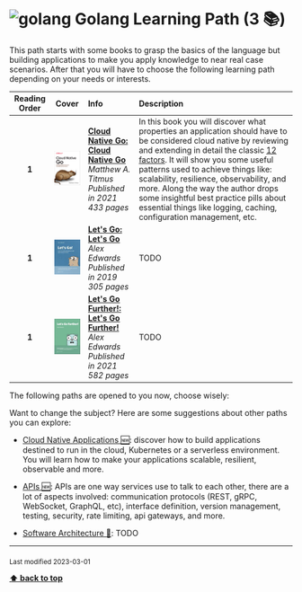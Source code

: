 [//]: # (Auto generated file from templates)

# <img height="35" src="https://skillicons.dev/icons?i=go" alt="golang" title="Golang"/> Golang Learning Path (3 :books:)

This path starts with some books to grasp the basics of the language but building applications to make you apply knowledge to near real case scenarios. After that you will have to choose the following learning path depending on your needs or interests.

| Reading Order | Cover | Info | Description |
| :---: | :---: | :--- | :--- |
| **1** | ![img](/assets/books/covers/cloud-native-go.jpeg) | [**Cloud Native Go: Cloud Native Go**](https://learning.oreilly.com/library/view/-/9781492076322/) <br> *Matthew A. Titmus* <br> *Published in 2021* <br> *433 pages* <br>  | In this book you will discover what properties an application should have to be considered cloud native by reviewing and extending in detail the classic [12 factors](https://12factor.net/). It will show you some useful patterns used to achieve things like: scalability, resilience, observability, and more. Along the way the author drops some insightful best practice pills about essential things like logging, caching, configuration management, etc.  |
| **1** | ![img](/assets/books/covers/lets-go.jpeg) | [**Let's Go: Let's Go**](https://lets-go.alexedwards.net/) <br> *Alex Edwards* <br> *Published in 2019* <br> *305 pages* <br>  | TODO |
| **1** | ![img](/assets/books/covers/lets-go-further.jpeg) | [**Let's Go Further!: Let's Go Further!**](https://lets-go-further.alexedwards.net/) <br> *Alex Edwards* <br> *Published in 2021* <br> *582 pages* <br>  | TODO |

The following paths are opened to you now, choose wisely:



Want to change the subject? Here are some suggestions about other paths you can explore:

- [Cloud Native Applications :new:](/content/paths/cloud-native-apps.md): discover how to build applications destined to run in the cloud, Kubernetes or a serverless environment. You will learn how to make your applications scalable, resilient, observable and more.

- [APIs :new:](/content/paths/apis.md): APIs are one way services use to talk to each other, there are a lot of aspects involved: communication protocols (REST, gRPC, WebSocket, GraphQL, etc), interface definition, version management, testing, security, rate limiting, api gateways, and more.

- [Software Architecture :construction:](/content/paths/software-architecture.md): TODO




---
<sub>Last modified 2023-03-01</sub>

[**⬆ back to top**](#golang-learning-path)

